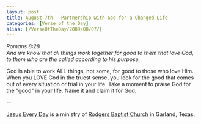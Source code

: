 ```yaml
---
layout: post
title: August 7th - Partnership with God for a Changed Life
categories: [Verse of the Day]
alias: [/VerseOfTheDay/2009/08/07/]
---
```


_Romans 8:28  
And we know that all things work together for good to them that love
God, to them who are the called according to his purpose._

God is able to work ALL things, not some, for good to those who
love Him. When you LOVE God in the truest sense, you look for the
good that comes out of every situation or trial in your life. Take a
moment to praise God for the "good" in your life. Name it and claim
it for God.

 --

<a href=http://jesuseveryday.net>Jesus Every Day</a> is a ministry of <a href=http://rodgersbaptist.net>Rodgers Baptist Church</a> in Garland, Texas.
